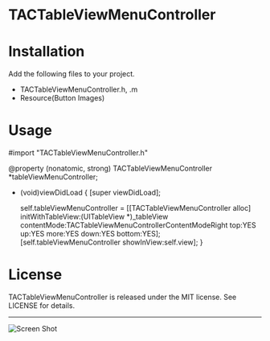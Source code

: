 # TACTableViewMenuController

# Installation
Add the following files to your project.

* TACTableViewMenuController.h, .m
* Resource(Button Images)

# Usage
 
 #import "TACTableViewMenuController.h"
 
 @property (nonatomic, strong) TACTableViewMenuController *tableViewMenuController;
 
 - (void)viewDidLoad {
     [super viewDidLoad];
    
     self.tableViewMenuController = [[TACTableViewMenuController alloc] initWithTableView:(UITableView *)_tableView contentMode:TACTableViewMenuControllerContentModeRight top:YES up:YES more:YES down:YES bottom:YES];
     [self.tableViewMenuController showInView:self.view];
 }

# License
TACTableViewMenuController is released under the MIT license. See LICENSE for details.

---
![Screen Shot](https://github.com/Tea-and-Coffee/TACTableViewMenuController/wiki/images/ScreenShot_iPhone5s_iOS8.1_01.png)